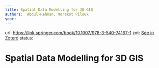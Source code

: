 ```yaml
---
title: Spatial Data Modelling for 3D GIS
authors:  Abdul-Rahman, Morakot Pilouk
year: 
---
```

url:  https://link.springer.com/book/10.1007/978-3-540-74167-1
zot: [See in Zotero](zotero://select/items/@abdul-rahmanSpatialDataModelling)
status:
# Spatial Data Modelling for 3D GIS




